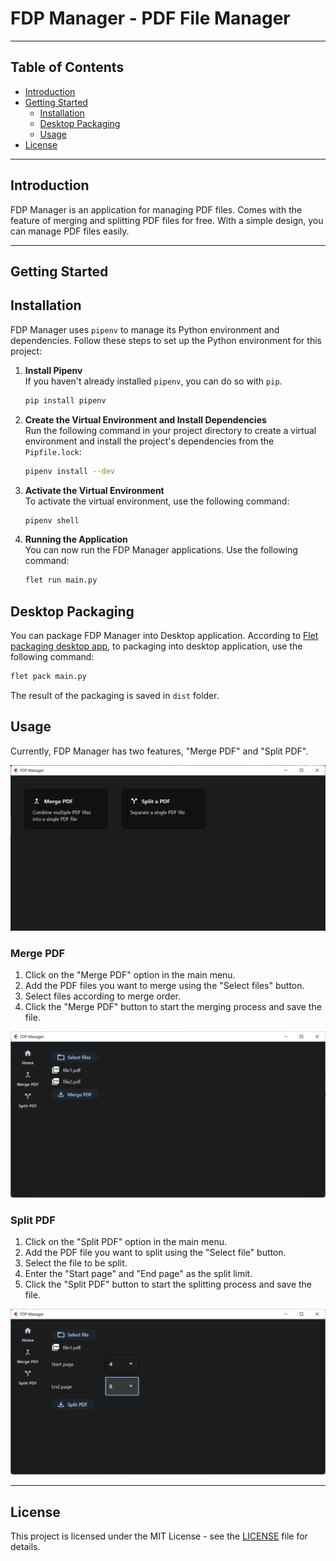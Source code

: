 # FDP Manager - PDF File Manager
___

## Table of Contents

- [Introduction](#introduction)
- [Getting Started](#getting-started)
  - [Installation](#installaltion)
  - [Desktop Packaging](#desktop-packaging)
  - [Usage](#usage)
- [License](#license)

___

## Introduction

FDP Manager is an application for managing PDF files. Comes with the feature of merging and splitting PDF files for 
free. With a simple design, you can manage PDF files easily.

___

## Getting Started

## Installation

FDP Manager uses `pipenv` to manage its Python environment and dependencies. Follow these steps to set up the Python 
environment for this project:

1. **Install Pipenv**\
    If you haven't already installed `pipenv`, you can do so with `pip`.

    ```bash
    pip install pipenv
    ```
   
2. **Create the Virtual Environment and Install Dependencies**\
   Run the following command in your project directory to create a virtual environment and install the project's dependencies from the `Pipfile.lock`:

   ```bash
   pipenv install --dev
   ```

3. **Activate the Virtual Environment**\
   To activate the virtual environment, use the following command:

   ```bash
   pipenv shell
   ```

4. **Running the Application**\
   You can now run the FDP Manager applications. Use the following command:

   ```bash
   flet run main.py
   ```

## Desktop Packaging
You can package FDP Manager into Desktop application. According to 
[Flet packaging desktop app](https://flet.dev/docs/guides/python/packaging-desktop-app), to packaging into desktop 
application, use the following command:

```bash
flet pack main.py
```

The result of the packaging is saved in `dist` folder.

## Usage

Currently, FDP Manager has two features, "Merge PDF" and "Split PDF".

![Screenshot home view](assets/home-view.png)

### Merge PDF

1. Click on the "Merge PDF" option in the main menu.
2. Add the PDF files you want to merge using the "Select files" button.
3. Select files according to merge order.
4. Click the "Merge PDF" button to start the merging process and save the file.

![Screenshot merge view](assets/merge-pdf-view.png)

### Split PDF

1. Click on the "Split PDF" option in the main menu.
2. Add the PDF file you want to split using the "Select file" button.
3. Select the file to be split.
4. Enter the "Start page" and "End page" as the split limit.
5. Click the "Split PDF" button to start the splitting process and save the file.

![Screenshot split view](assets/split-view.png)

___

## License

This project is licensed under the MIT License - see the [LICENSE](LICENSE) file for details.